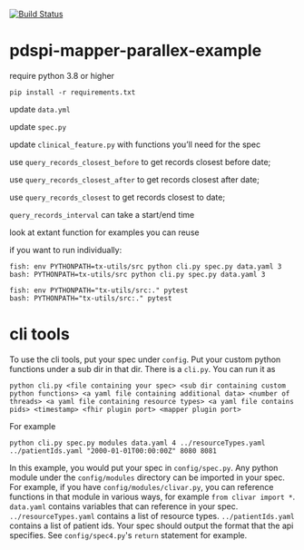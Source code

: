 [![Build Status](https://travis-ci.com/RENCI/pdspi-mapper-parallex-example.svg?branch=master)](https://travis-ci.com/RENCI/pdspi-mapper-parallex-example)

# pdspi-mapper-parallex-example

require python 3.8 or higher

```
pip install -r requirements.txt
```

update `data.yml`

update `spec.py`

update `clinical_feature.py` with functions you’ll need for the spec

use `query_records_closest_before` to get records closest before date; 

use `query_records_closest_after` to get records closest after date; 

use `query_records_closest` to get records closest to date; 

`query_records_interval` can take a start/end time

look at extant function for examples you can reuse

if you want to run individually:
```
fish: env PYTHONPATH=tx-utils/src python cli.py spec.py data.yaml 3
bash: PYTHONPATH=tx-utils/src python cli.py spec.py data.yaml 3
```
```
fish: env PYTHONPATH="tx-utils/src:." pytest
bash: PYTHONPATH="tx-utils/src:." pytest
```

# cli tools

To use the cli tools, put your spec under `config`. Put your custom python functions under a sub dir in that dir. There is a `cli.py`. You can run it as

```
python cli.py <file containing your spec> <sub dir containing custom python functions> <a yaml file containing additional data> <number of threads> <a yaml file containing resource types> <a yaml file contains pids> <timestamp> <fhir plugin port> <mapper plugin port>
```

For example

```
python cli.py spec.py modules data.yaml 4 ../resourceTypes.yaml ../patientIds.yaml "2000-01-01T00:00:00Z" 8080 8081
```

In this example, you would put your spec in `config/spec.py`. Any python module under the `config/modules` directory can be imported in your spec. For example, if you have `config/modules/clivar.py`, you can reference functions in that module in various ways, for example `from clivar import *`. `data.yaml` contains variables that can reference in your spec. `../resourceTypes.yaml` contains a list of resource types. `../patientIds.yaml` contains a list of patient ids. Your spec should output the format that the api specifies. See `config/spec4.py`'s `return` statement for example.
